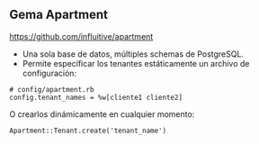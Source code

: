 ## Gema Apartment

https://github.com/influitive/apartment

* Una sola base de datos, múltiples schemas de PostgreSQL.
* Permite específicar los tenantes estáticamente un archivo de configuración:

```
# config/apartment.rb
config.tenant_names = %w[cliente1 cliente2]
```

O crearlos dinámicamente en cualquier momento:
```
Apartment::Tenant.create('tenant_name')
```
